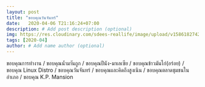 ```yaml
---
layout: post
title: "ขอบคุณวันจันทร์"
date:   2020-04-06 T21:16:24+07:00
description: # Add post description (optional)
img: https://res.cloudinary.com/sdees-reallife/image/upload/v1586182742/IMG_20200403_175728_261.jpg # Add image post (optional)
tags: [2020-04]
author: # Add name author (optional)
---
```

ขอบคุณการทำงาน / ขอบคุณน้ำมาันถูก / ขอบคุณปีนัง-มาเลเซีย / ขอบคุณข้าวมันไก่(อร่อย) / ขอบคุณ Linux Distro / ขอบคุณวันจันทร์ / ขอบคุณและคิดถึงสูงเนิน / ขอบคุณตลาดชุมชนในอำเภอ / ขอบคุณ K.P. Mansion

<i class="fa fa-child" style="color:plum"></i>
